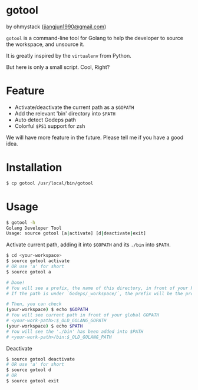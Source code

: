 # gotool

by ohmystack (jiangjun1990@gmail.com)

`gotool` is a command-line tool for Golang to help the developer to source the workspace, and unsource it.

It is greatly inspired by the `virtualenv` from Python.

But here is only a small script. Cool, Right?

Feature
=======

* Activate/deactivate the current path as a `$GOPATH`
* Add the relevant 'bin' directory into `$PATH`
* Auto detect Godeps path
* Colorful `$PS1` support for zsh

We will have more feature in the future. Please tell me if you have a good idea.

Installation
============

```bash
$ cp gotool /usr/local/bin/gotool
```

Usage
=====

```bash
$ gotool -h
Golang Developer Tool
Usage: source gotool [a|activate] [d|deactivate|exit]
```

Activate current path, adding it into `$GOPATH` and its `./bin` into `$PATH`.

```bash
$ cd <your-workspace>
$ source gotool activate
# OR use 'a' for short
$ source gotool a

# Done!
# You will see a prefix, the name of this directory, in front of your PS1.
# If the path is under `Godeps/_workspace/`, the prefix will be the project name.

# Then, you can check
(your-workspace) $ echo $GOPATH
# You will see current path in front of your global GOPATH
# <your-work-path>:$_OLD_GOLANG_GOPATH
(your-workspace) $ echo $PATH
# You will see the './bin' has been added into $PATH
# <your-work-path>/bin:$_OLD_GOLANG_PATH
```

Deactivate

```bash
$ source gotool deactivate
# OR use 'a' for short
$ source gotool d
# OR
$ source gotool exit
```
